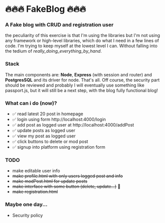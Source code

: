 # 🔥🔥🔥 FakeBlog 🔥🔥🔥
### A Fake blog with CRUD and registration user
the peculiarity of this exercise is that I'm using the libraries but I'm not using any framework or high-level libraries, which do what I need in a few lines of code. I'm trying to keep myself at the lowest level I can. Without falling into the tedium of *_really_doing_everything_by_hand_*.

### Stack
The main components are: **Node**, **Express** (with session and router) and **PostgresSQL** and its driver for node. That's all. Off course, the security part should be reviewed and probably I will eventually use something like passport.js, but it will still be a next step, with the blog fully functional blog!

### What can i do (now)?
- ✅ read latest 20 post in homepage
- ✅ login using form http://localhost:4000/login
- ✅ add post as logged user at http://localhost:4000/addPost
- ✅ update posts as logged user
- ✅ view my post as logged user
- ✅ click buttons to delete or mod post
- ✅ signup into platform using registration form

### TODO
- make editable user info
- ~~make profile.html with only users logged post and info~~
- ~~make modPost.html for update posts~~
- ~~make interface with some button (delete, update...)~~ 🤔
- ~~make registration.html~~

### Maybe one day...
- Security policy